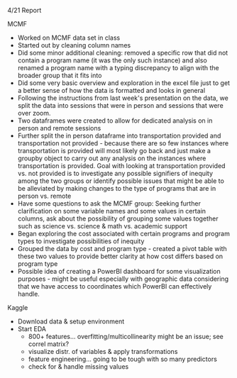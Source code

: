 4/21 Report

MCMF
- Worked on MCMF data set in class
- Started out by cleaning column names
- Did some minor additional cleaning: removed a specific row that did not contain a program name (it was the only such instance) and also renamed a program name with a typing discrepancy to align with the broader group that it fits into
- Did some very basic overview and exploration in the excel file just to get a better sense of how the data is formatted and looks in general
- Following the instructions from last week's presentation on the data, we split the data into sessions that were in person and sessions that were over zoom. 
- Two dataframes were created to allow for dedicated analysis on in person and remote sessions
- Further split the in person dataframe into transportation provided and transportation not provided - because there are so few instances where transportation is provided will most likely go back and just make a groupby object to carry out any analysis on the instances where transportation is provided. Goal with looking at transportation provided vs. not provided is to investigate any possible signifiers of inequity among the two groups or identify possible issues that might be able to be alleviated by making changes to the type of programs that are in person vs. remote
- Have some questions to ask the MCMF group: Seeking further clarification on some variable names and some values in certain columns, ask about the possibility of grouping some values together such as science vs. science & math vs. academic support
- Began exploring the cost associated with certain programs and program types to investigate possibilities of inequity
- Grouped the data by cost and program type - created a pivot table with these two values to provide better clarity at how cost differs based on program type
- Possible idea of creating a PowerBI dashboard for some visualization purposes - might be useful especially with geographic data considering that we have access to coordinates which PowerBI can effectively handle. 

Kaggle
- Download data & setup environment
- Start EDA
  - 800+ features... overfitting/multicollinearity might be an issue; see correl matrix?
  - visualize distr. of variables & apply transformations
  - feature engineering... going to be tough with so many predictors
  - check for & handle missing values

